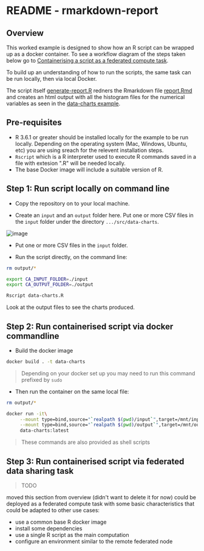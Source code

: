 # README - rmarkdown-report

## Overview

This worked example is designed to show how an R script can be wrapped up as a docker container. To see a workflow diagram of the steps taken below go to [Containerising a script as a federated compute task](https://github.com/federated-data-sharing/common-api/blob/master/doc/User_Guide_Containerising_Tasks.md#containerising-a-script-as-a-federated-compute-task).


To build up an understanding of how to run the scripts, the same task can be run locally, then via local Docker.

The script itself [generate-report.R](./generate-report.R) redners the Rmarkdown file [report.Rmd](./report.Rmd) and creates an html output with all the histogram files for the numerical variables as seen in the [data-charts example](https://github.com/solmazeradat-aridhia/common-api-examples/tree/solmazeradat-aridhia-patch-1/src/data-charts).

## Pre-requisites

- R 3.6.1 or greater should be installed locally for the example to be run locally. Depending on the operating system (Mac, Windows, Ubuntu, etc) you are using sreach for the relevent installation steps. 
- ``Rscript`` which is a R interpreter used to execute R commands saved in a file with extesion ".R" will be needed locally. 
- The base Docker image will include a suitable version of R.


## Step 1: Run script locally on command line

- Copy the repository on to your local machine. 

- Create an `input` and an `output` folder here. Put one or more CSV files in the `input` folder under the directory ```.../src/data-charts```.

![image](https://user-images.githubusercontent.com/91956839/144869174-6c533f6f-8772-4174-ab3a-8bbfb3279132.png)

- Put one or more CSV files in the `input` folder.

- Run the script directly, on the command line:
```sh
rm output/*

export CA_INPUT_FOLDER=./input
export CA_OUTPUT_FOLDER=./output

Rscript data-charts.R
```
Look at the output files to see the charts produced.

## Step 2: Run containerised script via docker commandline 

- Build the docker image

```sh
docker build . -t data-charts
```

> Depending on your docker set up you may need to run this command prefixed by `sudo`

- Then run the container on the same local file:
```sh
rm output/*

docker run -it\
     --mount type=bind,source="`realpath $(pwd)/input`",target=/mnt/input\
     --mount type=bind,source="`realpath $(pwd)/output`",target=/mnt/output\
     data-charts:latest
```

> These commands are also provided as shell scripts

## Step 3: Run containerised script via federated data sharing task

> TODO

moved this section from overview (didn't want to delete it for now) could be deployed as a federated compute task with some basic characteristics that could be adapted to other use cases:

- use a common base R docker image
- install some dependencies
- use a single R script as the main computation
- configure an environment similar to the remote federated node
